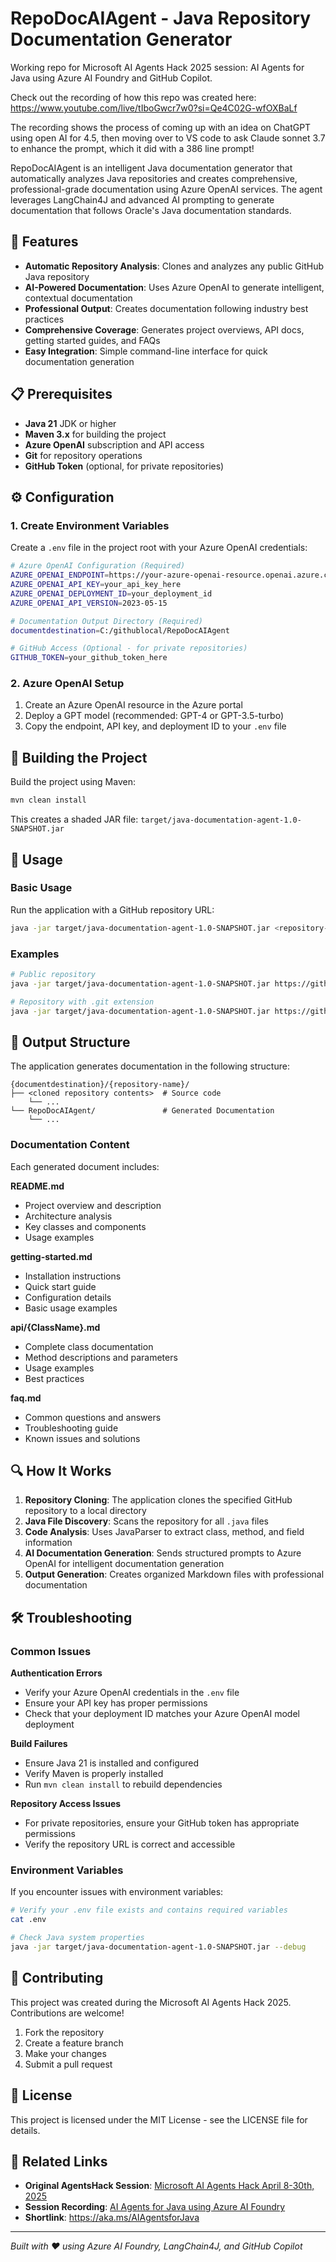 # RepoDocAIAgent - Java Repository Documentation Generator

Working repo for Microsoft AI Agents Hack 2025 session: AI Agents for Java using Azure AI Foundry and GitHub Copilot.

Check out the recording of how this repo was created here: 
https://www.youtube.com/live/tIboGwcr7w0?si=Qe4C02G-wfOXBaLf

The recording shows the process of coming up with an idea on ChatGPT using open AI for 4.5, then moving over to VS code to ask Claude sonnet 3.7 to enhance the prompt, which it did with a 386 line prompt! 

RepoDocAIAgent is an intelligent Java documentation generator that automatically analyzes Java repositories and creates comprehensive, professional-grade documentation using Azure OpenAI services. The agent leverages LangChain4J and advanced AI prompting to generate documentation that follows Oracle's Java documentation standards.

## 🚀 Features

- **Automatic Repository Analysis**: Clones and analyzes any public GitHub Java repository
- **AI-Powered Documentation**: Uses Azure OpenAI to generate intelligent, contextual documentation
- **Professional Output**: Creates documentation following industry best practices
- **Comprehensive Coverage**: Generates project overviews, API docs, getting started guides, and FAQs
- **Easy Integration**: Simple command-line interface for quick documentation generation

## 📋 Prerequisites

- **Java 21** JDK or higher
- **Maven 3.x** for building the project
- **Azure OpenAI** subscription and API access
- **Git** for repository operations
- **GitHub Token** (optional, for private repositories)

## ⚙️ Configuration

### 1. Create Environment Variables

Create a `.env` file in the project root with your Azure OpenAI credentials:

```bash
# Azure OpenAI Configuration (Required)
AZURE_OPENAI_ENDPOINT=https://your-azure-openai-resource.openai.azure.com/
AZURE_OPENAI_API_KEY=your_api_key_here
AZURE_OPENAI_DEPLOYMENT_ID=your_deployment_id
AZURE_OPENAI_API_VERSION=2023-05-15

# Documentation Output Directory (Required)
documentdestination=C:/githublocal/RepoDocAIAgent

# GitHub Access (Optional - for private repositories)
GITHUB_TOKEN=your_github_token_here
```

### 2. Azure OpenAI Setup

1. Create an Azure OpenAI resource in the Azure portal
2. Deploy a GPT model (recommended: GPT-4 or GPT-3.5-turbo)
3. Copy the endpoint, API key, and deployment ID to your `.env` file

## 🔧 Building the Project

Build the project using Maven:

```bash
mvn clean install
```

This creates a shaded JAR file: `target/java-documentation-agent-1.0-SNAPSHOT.jar`

## 🎯 Usage

### Basic Usage

Run the application with a GitHub repository URL:

```bash
java -jar target/java-documentation-agent-1.0-SNAPSHOT.jar <repository-url>
```

### Examples

```bash
# Public repository
java -jar target/java-documentation-agent-1.0-SNAPSHOT.jar https://github.com/bbenz/azure-javaweb-app

# Repository with .git extension
java -jar target/java-documentation-agent-1.0-SNAPSHOT.jar https://github.com/spring-projects/spring-boot.git
```

## 📁 Output Structure

The application generates documentation in the following structure:

```
{documentdestination}/{repository-name}/
├── <cloned repository contents>  # Source code
    └── ...
└── RepoDocAIAgent/               # Generated Documentation
    └── ...
```

### Documentation Content

Each generated document includes:

**README.md**
- Project overview and description
- Architecture analysis
- Key classes and components
- Usage examples

**getting-started.md**
- Installation instructions
- Quick start guide
- Configuration details
- Basic usage examples

**api/{ClassName}.md**
- Complete class documentation
- Method descriptions and parameters
- Usage examples
- Best practices

**faq.md**
- Common questions and answers
- Troubleshooting guide
- Known issues and solutions

## 🔍 How It Works

1. **Repository Cloning**: The application clones the specified GitHub repository to a local directory
2. **Java File Discovery**: Scans the repository for all `.java` files
3. **Code Analysis**: Uses JavaParser to extract class, method, and field information
4. **AI Documentation Generation**: Sends structured prompts to Azure OpenAI for intelligent documentation generation
5. **Output Generation**: Creates organized Markdown files with professional documentation

## 🛠️ Troubleshooting

### Common Issues

**Authentication Errors**
- Verify your Azure OpenAI credentials in the `.env` file
- Ensure your API key has proper permissions
- Check that your deployment ID matches your Azure OpenAI model deployment

**Build Failures**
- Ensure Java 21 is installed and configured
- Verify Maven is properly installed
- Run `mvn clean install` to rebuild dependencies

**Repository Access Issues**
- For private repositories, ensure your GitHub token has appropriate permissions
- Verify the repository URL is correct and accessible

### Environment Variables

If you encounter issues with environment variables:

```bash
# Verify your .env file exists and contains required variables
cat .env

# Check Java system properties
java -jar target/java-documentation-agent-1.0-SNAPSHOT.jar --debug
```

## 🤝 Contributing

This project was created during the Microsoft AI Agents Hack 2025. Contributions are welcome!

1. Fork the repository
2. Create a feature branch
3. Make your changes
4. Submit a pull request

## 📄 License

This project is licensed under the MIT License - see the LICENSE file for details.

## 🔗 Related Links

- **Original AgentsHack Session**: [Microsoft AI Agents Hack April 8-30th, 2025](https://techcommunity.microsoft.com/blog/azuredevcommunityblog/microsoft-ai-agents-hack-april-8-30th-2025/4395595)
- **Session Recording**: [AI Agents for Java using Azure AI Foundry](https://developer.microsoft.com/en-us/reactor/events/25336/)
- **Shortlink**: https://aka.ms/AIAgentsforJava

---

*Built with ❤️ using Azure AI Foundry, LangChain4J, and GitHub Copilot*

